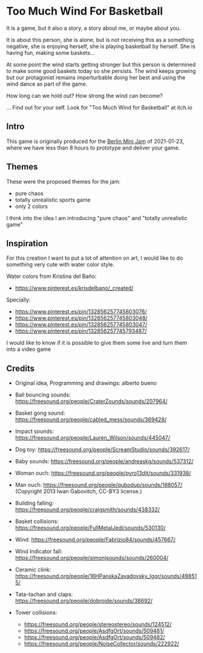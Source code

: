 # Too Much Wind For Basketball

It is a game, but it also a story, a story about me, or maybe about you.

It is about this person, she is alone, but is not receiving this as a something negative, she is enjoying herself, she is playing basketball by herself. She is having fun, making some baskets...

At some point the wind starts getting stronger but this person is determined to make some good baskets today so she persists. The wind keeps growing but our protagonist remains imperturbable doing her best and using the wind dance as part of the game.

How long can we hold out?
How strong the wind can become?

... Find out for your self. Look for "Too Much Wind for Basketball" at itch.io



## Intro

This game is originally produced for the [Berlin Mini Jam](http://berlinminijam.de/) of 2021-01-23, where we have less than 8 hours to prototype and deliver your game.

## Themes

These were the proposed themes for the jam:

- pure chaos
- totally unrealistic sports game
- only 2 colors

I think into the idea I am introducing "pure chaos" and "totally unrealistic game"

## Inspiration

For this creation I want to put a lot of attention on art, I would like to do something very cute with water color style.

Water colors from Kristina del Baño:

- https://www.pinterest.es/krisdelbano/_created/

Specially:

- https://www.pinterest.es/pin/132856257745803076/
- https://www.pinterest.es/pin/132856257745803048/
- https://www.pinterest.es/pin/132856257745803047/
- https://www.pinterest.es/pin/132856257745793487/

I would like to know if it is possible to give them some live and turn them into a video game

## Credits

- Original idea, Programming and drawings: alberto bueno


- Ball bouncing sounds: https://freesound.org/people/CraterZounds/sounds/207964/
- Basket gong sound: https://freesound.org/people/cabled_mess/sounds/369428/
- Impact sounds: https://freesound.org/people/Lauren_Wilson/sounds/445047/
- Dog toy: https://freesound.org/people/ScreamStudio/sounds/392617/
- Baby sounds: https://freesound.org/people/andreaskg/sounds/537312/
- Woman ouch: https://freesound.org/people/pyro13djt/sounds/331938/
- Man ouch: https://freesound.org/people/qubodup/sounds/188057/ (Copyright 2013 Iwan Gabovitch, CC-BY3 license.)
- Building falling: https://freesound.org/people/craigsmith/sounds/438332/
- Basket collisions: https://freesound.org/people/FullMetalJedi/sounds/530130/
- Wind: https://freesound.org/people/Fabrizio84/sounds/457667/
- Wind Indicator fall: https://freesound.org/people/simonjsounds/sounds/260004/
- Ceramic clink: https://freesound.org/people/16HPanskaZavadovsky_Igor/sounds/498515/
- Tata-tachan and claps: https://freesound.org/people/dobroide/sounds/38692/
- Tower collisions: 
  - https://freesound.org/people/stereostereo/sounds/124512/
  - https://freesound.org/people/AsdfgOrt/sounds/509481/
  - https://freesound.org/people/AsdfgOrt/sounds/509482/
  - https://freesound.org/people/NoiseCollector/sounds/222922/
